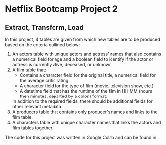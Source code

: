 
<h1>Netflix Bootcamp Project 2</h1>
<h2>Extract, Transform, Load</span></h2> 

In this project, 4 tables are given from which new tables are to be produced based on the criteria outlined below:

<ol>
<li>An actors table with unique actors and actress' names that also contains a numerical field for age
and a boolean field to identify if the actor or actress is currently alive, deceased, or unknown.</li>
<li>A film table that:
<ul>
<li>Contains a character field for the original title, a numerical field for the 
average critic rating.</li> 
<li>A character field for the type of film (movie, television show, etc.)</li>
<li>A datetime field that has the runtime of the film in HH:MM (hours then minutes, separted by a colon) format.</li></ul>
In addition to the required fields, there should be additional fields for other relevant metadata.</li>
<li>A producers table that contains only producer's names and links to the film table.</li>
<li>A characters table with unique character names that links the actors and film tables together.</li>
</ol>

<p>The code for this project was written in Google Colab and can be found in <a href="></p>





